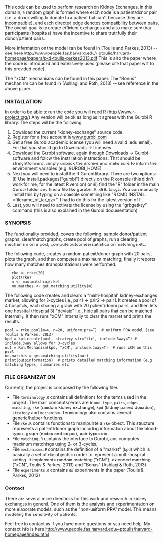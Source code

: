 This code can be used to perform research on Kidney Exchanges.
In this domain, a random graph is formed where each node is a patient/donor pair 
(i.e. a donor willing to donate to a patient but can't because they are incompatible), and each directed edge denotes compatibility between pairs. The overall goal is to create efficient exchanges and also make sure that participants (hospitals) have the incentive to share truthfully their donor/patient pairs.

More information on the model can be found in (Toulis and Parkes, 2013) -- see here http://www.people.fas.harvard.edu/~ptoulis/harvard-homepage/papers/pkd-toulis-parkes2013.pdf
This is also the paper where the code is introduced and extensively used (please cite that paper wrt to this provided code).

The "xCM" mechanisms can be found in this paper. The "Bonus" mechanism can be found in (Ashlagi and Roth, 2013) -- see reference in the above paper.

### INSTALLATION
In order to be able to run the code you will need R (http://www.r-project.org/)
Any version will be ok as long as it agrees with the Gurobi R library.
The steps will be the following

1. Download the current "kidney-exchange" source code.
2. Register for a free account in www.gurobi.com
3. Get a free Gurobi academic license (you will need a valid .edu email). For that 
   you should go to Downloads -> Licenses
4. Download the Gurobi software, again through Downloads -> Gurobi software and follow the installation instructions.
   That should be straightforward: simply unpack the archive and make sure to inform the environment variables 
   (e.g. GUROBI_HOME)
5. Next you will need to install the R Gurobi library. There are two options: (i) Use install.packages("gurobi") 
   directly on the R console (this didn't work for me, for the latest R version) or (ii) find the "R" folder in the
   main Gurobi folder and find a file like gurobi-<version>_R_x86..tar.gz.  You can manually install this by typing 
   on a console something like "R CMD INSTALL <filename_of_tar_gz>". I had to do this for the latest version of R.
6. Last, you will need to activate the license by using the "grbgetkey" command (this is also explained in the Gurobi 
   documentation)

### SYNOPSIS
The functionality provided, covers the following: sample donor/patient graphs, clear/match graphs, create pool of graphs, run a clearing mechanism on a pool, compute outcomes/statistics on matchings etc.

The following code, creates a random patient/donor graph with 20 pairs, plots the graph, and then computes a maximum matching; finally it reports how many matches (transplantations) were performed.
```
   rke <- rrke(20) 
   plot(rke)
   m <- max.matching(rke)
   no.matches <- get.matching.utility(m)
```

The following code creates and clears a "multi-hospital" kidney-exchanges market, allowing for 3-cycles i.e., 
pair1 -> pair2 -> pair1. It creates a pool of 4 hospitals, each sharing a graph with 20 patient/donor pairs,
and then lets one hospital (Hospital 3) "deviate" i.e., hide all pairs that can be matched internally.
It then runs "xCM" internally to clear the market and prints the results.
```
pool = rrke.pool(m=4, n=20, uniform.pra=T)  # uniform PRA model (see Toulis & Parkes, 2013)
kpd = kpd.create(pool, strategy.str="ttc", include.3way=T) # include.3way allows for 3-cycles
out = Run.Mechanism(kpd, "xCM", include.3way=T)  # runs xCM on this pool
no.matches = get.matching.utility(out)  
print(out$information)  # prints detailed matching information (e.g. matching types, summaries etc)
```


### FILE ORGANIZATION
Currently, the project is composed by the following files

* File ```terminology.R``` contains all definitions for the terms used in the project. The main concepts/terms are    ```blood-type```, ```pairs```, ```edges```, ```matching```, ```rke``` (random kidney exchange), ```kpd``` (kidney    paired donation), ```strategy``` and ```mechanism```. Terminology also contains several generic/helper functions.
* File ```rke.R``` contains functions to manipulate a ```rke``` object. This structure represents a patient/donor     graph including information about the blood-types, graph (nodes and edges), pair types etc.
* File ```matching.R``` contains the interface to Gurobi, and computes maximum matchings using 2- or 3-cycles.
* File ```mechanisms.R``` contains the definition of a "market" (```kpd```) which is basically a set of ```rke```     objects in order to represent a multi-hospital setting. It implements random matching ("rCM"), extended matching    ("xCM", Toulis & Parkes, 2013) and "Bonus" (Ashlagi & Roth, 2013).
* File ```experiments.R``` contains *all* experiments in the paper (Toulis & Parkes, 2013)

### Contact
There are several more directions for this work and research in kidney exchanges in general.
One of them is the analysis and experimentation on more elaborate models, such as the "non-uniform PRA" model. 
This means modeling the sensitivity of patients.

Feel free to contact us if you have more questions or you need help.
My contact info is here http://www.people.fas.harvard.edu/~ptoulis/harvard-homepage/index.html

